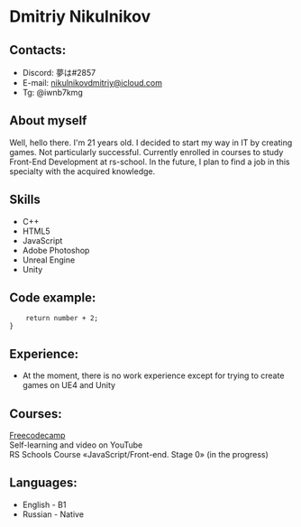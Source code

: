 # Dmitriy Nikulnikov #

## Contacts: ##  
 * Discord: 夢は#2857
 * E-mail: nikulnikovdmitriy@icloud.com
 * Tg: @iwnb7kmg
 

## About myself ##


Well, hello there. I'm 21 years old. I decided to start my way in IT by creating games. Not particularly successful. Currently enrolled in courses to study Front-End Development at rs-school. In the future, I plan to find a job in this specialty with the acquired knowledge.


## Skills ##

* C++
* HTML5
* JavaScript
* Adobe Photoshop
* Unreal Engine
* Unity 

## Code example: ##


```var add2 = function(number) {
	return number + 2;
}
```

## Experience: ##

* At the moment, there is no work experience except for trying to create games on UE4 and Unity

## Courses: ## 


[Freecodecamp](https://www.freecodecamp.org/ "Are you inquisitive")
 <br> Self-learning and video on YouTube
 <br> RS Schools Course «JavaScript/Front-end. Stage 0» (in the progress)

  ## Languages: ##
 
 * English - B1
 * Russian - Native
 
